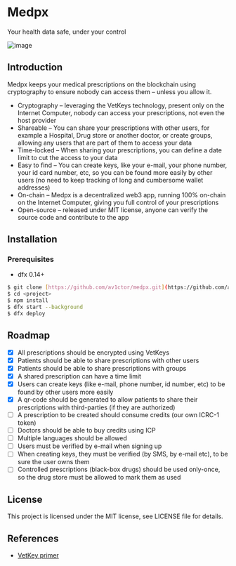 # Medpx
Your health data safe, under your control

![image](https://github.com/av1ctor/medpx/assets/35101441/41d2c91b-1dc8-45c6-9ff3-366d0c2010f7)

## Introduction
Medpx keeps your medical prescriptions on the blockchain using cryptography to ensure nobody can access them – unless you allow it.

- Cryptography – leveraging the VetKeys technology, present only on the Internet Computer, nobody can access your prescriptions, not even the host provider
- Shareable – You can share your prescriptions with other users, for example a Hospital, Drug store or another doctor, or create groups, allowing any users that are part of them to access your data
- Time-locked – When sharing your prescriptions, you can define a date limit to cut the access to your data
- Easy to find – You can create keys, like your e-mail, your phone number, your id card number, etc, so you can be found more easily by other users (no need to keep tracking of long and cumbersome wallet addresses)
- On-chain – Medpx is a decentralized web3 app, running 100% on-chain on the Internet Computer, giving you full control of your prescriptions
- Open-source – released under MIT license, anyone can verify the source code and contribute to the app

## Installation

### Prerequisites
- dfx 0.14+

```bash
$ git clone [https://github.com/av1ctor/medpx.git](https://github.com/av1ctor/medpx.git)
$ cd <project>
$ npm install
$ dfx start --background
$ dfx deploy
```

## Roadmap
- [x] All prescriptions should be encrypted using VetKeys
- [x] Patients should be able to share prescriptions with other users 
- [x] Patients should be able to share prescriptions with groups
- [x] A shared prescription can have a time limit
- [x] Users can create keys (like e-mail, phone number, id number, etc) to be found by other users more easily
- [x] A qr-code should be generated to allow patients to share their prescriptions with third-parties (if they are authorized)
- [ ] A prescription to be created should consume credits (our own ICRC-1 token)
- [ ] Doctors should be able to buy credits using ICP
- [ ] Multiple languages should be allowed
- [ ] Users must be verified by e-mail when signing up
- [ ] When creating keys, they must be verified (by SMS, by e-mail etc), to be sure the user owns them
- [ ] Controlled prescriptions (black-box drugs) should be used only-once, so the drug store must be allowed to mark them as used

## License
This project is licensed under the MIT license, see LICENSE file for details. 

## References
- [VetKey primer](https://internetcomputer.org/blog/features/vetkey-primer)
